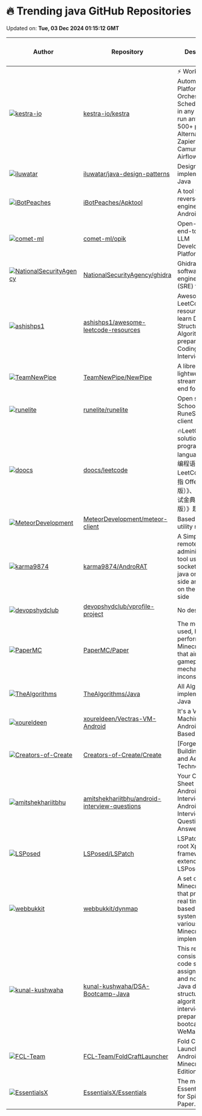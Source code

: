 # 🔥 Trending java GitHub Repositories

Updated on: **Tue, 03 Dec 2024 01:15:12 GMT**

| Author | Repository | Description | Language | ⭐ Total Stars | 🌟 Stars Today |
|--------|------------|-------------|----------|----------------|----------------|
| [![kestra-io](https://avatars.githubusercontent.com/u/2064609?s=40&v=4)](https://github.com/kestra-io) | [kestra-io/kestra](https://github.com/kestra-io/kestra) | ⚡ Workflow Automation Platform. Orchestrate & Schedule code in any language, run anywhere, 500+ plugins. Alternative to Zapier, Rundeck, Camunda, Airflow... | Java | 14074 | 249 |
| [![iluwatar](https://avatars.githubusercontent.com/u/582346?s=40&v=4)](https://github.com/iluwatar) | [iluwatar/java-design-patterns](https://github.com/iluwatar/java-design-patterns) | Design patterns implemented in Java | Java | 90146 | 15 |
| [![iBotPeaches](https://avatars.githubusercontent.com/u/611784?s=40&v=4)](https://github.com/iBotPeaches) | [iBotPeaches/Apktool](https://github.com/iBotPeaches/Apktool) | A tool for reverse engineering Android apk files | Java | 20417 | 12 |
| [![comet-ml](https://avatars.githubusercontent.com/u/98702584?s=40&v=4)](https://github.com/comet-ml) | [comet-ml/opik](https://github.com/comet-ml/opik) | Open-source end-to-end LLM Development Platform | Java | 2433 | 28 |
| [![NationalSecurityAgency](https://avatars.githubusercontent.com/u/5378554?s=40&v=4)](https://github.com/NationalSecurityAgency) | [NationalSecurityAgency/ghidra](https://github.com/NationalSecurityAgency/ghidra) | Ghidra is a software reverse engineering (SRE) framework | Java | 52235 | 25 |
| [![ashishps1](https://avatars.githubusercontent.com/u/8646889?s=40&v=4)](https://github.com/ashishps1) | [ashishps1/awesome-leetcode-resources](https://github.com/ashishps1/awesome-leetcode-resources) | Awesome LeetCode resources to learn Data Structures and Algorithms and prepare for Coding Interviews. | Java | 6425 | 14 |
| [![TeamNewPipe](https://avatars.githubusercontent.com/u/36421898?s=40&v=4)](https://github.com/TeamNewPipe) | [TeamNewPipe/NewPipe](https://github.com/TeamNewPipe/NewPipe) | A libre lightweight streaming front-end for Android. | Java | 31831 | 13 |
| [![runelite](https://avatars.githubusercontent.com/u/309739?s=40&v=4)](https://github.com/runelite) | [runelite/runelite](https://github.com/runelite/runelite) | Open source Old School RuneScape client | Java | 4833 | 0 |
| [![doocs](https://avatars.githubusercontent.com/u/21008209?s=40&v=4)](https://github.com/doocs) | [doocs/leetcode](https://github.com/doocs/leetcode) | 🔥LeetCode solutions in any programming language \| 多种编程语言实现 LeetCode、《剑指 Offer（第 2 版）》、《程序员面试金典（第 6 版）》题解 | Java | 31960 | 24 |
| [![MeteorDevelopment](https://avatars.githubusercontent.com/u/25082624?s=40&v=4)](https://github.com/MeteorDevelopment) | [MeteorDevelopment/meteor-client](https://github.com/MeteorDevelopment/meteor-client) | Based Minecraft utility mod. | Java | 2285 | 2 |
| [![karma9874](https://avatars.githubusercontent.com/u/33444666?s=40&v=4)](https://github.com/karma9874) | [karma9874/AndroRAT](https://github.com/karma9874/AndroRAT) | A Simple android remote administration tool using sockets. It uses java on the client side and python on the server side | Java | 3229 | 3 |
| [![devopshydclub](https://avatars.githubusercontent.com/u/46835275?s=40&v=4)](https://github.com/devopshydclub) | [devopshydclub/vprofile-project](https://github.com/devopshydclub/vprofile-project) | No description | Java | 2442 | 1 |
| [![PaperMC](https://avatars.githubusercontent.com/u/58008?s=40&v=4)](https://github.com/PaperMC) | [PaperMC/Paper](https://github.com/PaperMC/Paper) | The most widely used, high performance Minecraft server that aims to fix gameplay and mechanics inconsistencies | Java | 10053 | 3 |
| [![TheAlgorithms](https://avatars.githubusercontent.com/u/97388607?s=40&v=4)](https://github.com/TheAlgorithms) | [TheAlgorithms/Java](https://github.com/TheAlgorithms/Java) | All Algorithms implemented in Java | Java | 60218 | 15 |
| [![xoureldeen](https://avatars.githubusercontent.com/u/79816069?s=40&v=4)](https://github.com/xoureldeen) | [xoureldeen/Vectras-VM-Android](https://github.com/xoureldeen/Vectras-VM-Android) | It's a Virtual Machine App for Android Which is Based on QEMU | Java | 285 | 3 |
| [![Creators-of-Create](https://avatars.githubusercontent.com/u/31564874?s=40&v=4)](https://github.com/Creators-of-Create) | [Creators-of-Create/Create](https://github.com/Creators-of-Create/Create) | [Forge Mod] Building Tools and Aesthetic Technology | Java | 2967 | 0 |
| [![amitshekhariitbhu](https://avatars.githubusercontent.com/u/9877145?s=40&v=4)](https://github.com/amitshekhariitbhu) | [amitshekhariitbhu/android-interview-questions](https://github.com/amitshekhariitbhu/android-interview-questions) | Your Cheat Sheet For Android Interview - Android Interview Questions and Answers | Java | 11481 | 4 |
| [![LSPosed](https://avatars.githubusercontent.com/u/4250419?s=40&v=4)](https://github.com/LSPosed) | [LSPosed/LSPatch](https://github.com/LSPosed/LSPatch) | LSPatch: A non-root Xposed framework extending from LSPosed | Java | 7254 | 5 |
| [![webbukkit](https://avatars.githubusercontent.com/u/654487?s=40&v=4)](https://github.com/webbukkit) | [webbukkit/dynmap](https://github.com/webbukkit/dynmap) | A set of Minecraft mods that provide a real time web-based map system for various Minecraft server implementations. | Java | 2067 | 0 |
| [![kunal-kushwaha](https://avatars.githubusercontent.com/u/42698533?s=40&v=4)](https://github.com/kunal-kushwaha) | [kunal-kushwaha/DSA-Bootcamp-Java](https://github.com/kunal-kushwaha/DSA-Bootcamp-Java) | This repository consists of the code samples, assignments, and notes for the Java data structures & algorithms + interview preparation bootcamp of WeMakeDevs. | Java | 17585 | 6 |
| [![FCL-Team](https://avatars.githubusercontent.com/u/74163103?s=40&v=4)](https://github.com/FCL-Team) | [FCL-Team/FoldCraftLauncher](https://github.com/FCL-Team/FoldCraftLauncher) | Fold Craft Launcher, an Android Minecraft : Java Edition launcher. | Java | 1655 | 2 |
| [![EssentialsX](https://avatars.githubusercontent.com/u/428811?s=40&v=4)](https://github.com/EssentialsX) | [EssentialsX/Essentials](https://github.com/EssentialsX/Essentials) | The modern Essentials suite for Spigot and Paper. | Java | 1967 | 1 |
